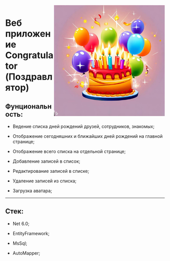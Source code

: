 <img src="./img/logo.jpg" alt="Logo Congratulator" width='350' align="right">
 
# Веб приложение Congratulator (Поздравлятор)

## Фунциональность:

- Ведение списка дней рождений друзей, сотрудников, знакомых;

- Отображение сегодняшних и ближайших дней рождений на главной странице;

- Отображение всего списка на отдельной странице;

- Добавление записей в список;

- Редактирование записей в списке;

- Удаление записей из списка;

- Загрузка аватара;

---

## Стек:

- Net 6.0;

- EntityFramework;

- MsSql;

- AutoMapper;
